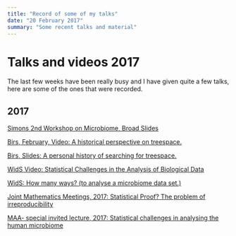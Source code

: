 ```yaml
---
title: "Record of some of my talks"
date: "20 February 2017"
summary: "Some recent talks and material"
---
```

# Talks and videos 2017  

The last few weeks have been really busy and I have given
quite a few talks, here are some of the ones that were recorded.

<!--more-->

## 2017

[Simons 2nd Workshop on Microbiome, Broad Slides](https://www.dropbox.com/s/zxukb6sal1h1n1k/SimonsMicrobiomeLongitudinalData.pdf?dl=0)

[Birs, February, Video: A historical perspective on treespace.](http://www.birs.ca/events/2017/5-day-workshops/17w5104/videos/watch/201702130901-Holmes.html)

[Birs, Slides: A personal history of searching for treespace.](http://www.birs.ca/workshops/2017/17w5104/files/Holmes-Phylo.pdf)

[WidS Video: Statistical Challenges in the Analysis of Biological Data](https://www.youtube.com/watch?v=ft9hErHK9TU)

[WidS: How many ways? (to analyse a microbiome data set.)](https://www.dropbox.com/s/nkho2nyk1erk0f7/WiDS_RR_Microbiome-2017.pdf?dl=0)

[Joint Mathematics Meetings, 2017: Statistical Proof? The problem of irreproducibility](https://www.dropbox.com/s/k63xrrlbu27emyt/JMM-CEB_StatisticalProof-eda.pdf?dl=0)

[MAA- special invited lecture, 2017: Statistical challenges in analysing the human microbiome](https://www.dropbox.com/s/ix5jyeyg3ahcz5x/JMM_MAA_RR_Microbiome-2017.pdf?dl=0)

